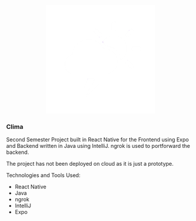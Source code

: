 
<div id="header" align="center">
  <img src="Picture1.png"/>
</div>
<centre>

### Clima
</centre>

Second Semester Project built in React Native for the Frontend using Expo and Backend written in Java using IntelliJ. ngrok is used to portforward the backend. 

The project has not been deployed on cloud as it is just a prototype.

Technologies and Tools Used:
- React Native
- Java
- ngrok
- IntelliJ
- Expo

